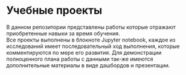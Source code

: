 # Учебные проекты
В данном репозитории представлены работы которые отражают приобретенные навыки за время обучения.  
Все проекты выполнены в блокноте Jupyter notebook, каждое из исследований имеет последовательный ход выполнения, которые комментируются по мере его развития. Для демонстрации полноценного плана работы с данными так-же имеются дополнительные материалы в виде дашбордов и презентации.
 

